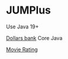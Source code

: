 # JUMPlus
 
Use Java 19+

[Dollars bank](https://github.com/miguebarbell/jumpPlusHW1) Core Java

[Movie Rating](https://github.com/miguebarbell/jumPLUSHW2)
